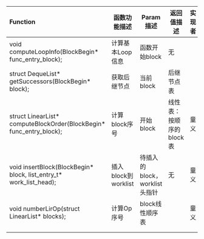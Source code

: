 
| Function                                           | 函数功能描述 | Param描述 | 返回值描述 | 实现者 |
| :------------------------------------------------- | ------------ | --------- | ---------- | ---------- |
| void computeLoopInfo(BlockBegin* func_entry_block); | 计算基本Loop信息 |函数开始block|无||
| struct DequeList* getSuccessors(BlockBegin* block); | 获取后继节点 | 当前block | 后继节点表 |  |
| struct LinearList* computeBlockOrder(BlockBegin* func_entry_block); | 计算block序号 | 开始block | 线性表：按顺序的block表 | 童义 |
| void insertBlock(BlockBegin* block, list_entry_t* work_list_head); | 插入block到worklist | 待插入的block，worklist头指针 | 无 | 童义 |
| void numberLirOp(struct LinearList* blocks); | 计算Op序号 | block线性顺序表 |            | 童义 |
|                            |              |               |            |            |
|                            |              |               |            |            |